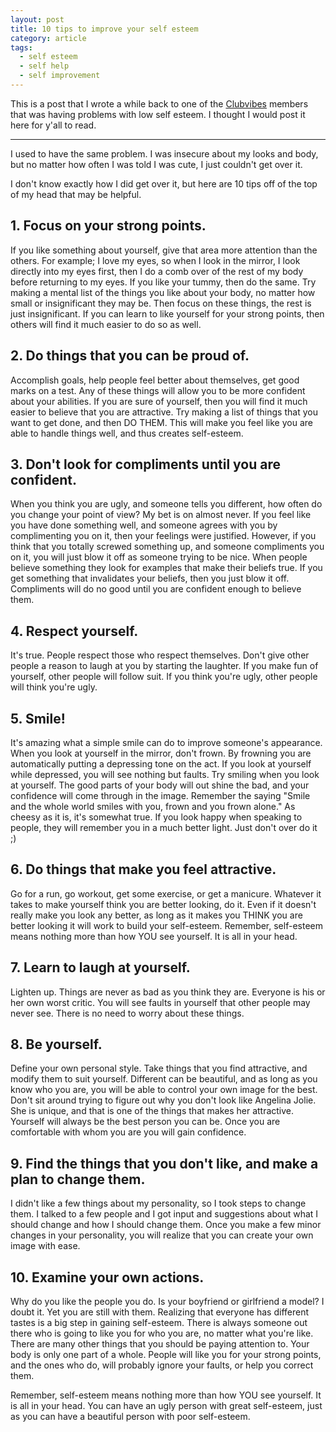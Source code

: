 ```yaml
---
layout: post
title: 10 tips to improve your self esteem
category: article
tags:
  - self esteem
  - self help
  - self improvement
---
```


This is a post that I wrote a while back to one of the [Clubvibes][1] members that was having problems with low self esteem. I thought I would post it here for y'all to read.

* * *

I used to have the same problem. I was insecure about my looks and body, but no matter how often I was told I was cute, I just couldn't get over it.

I don't know exactly how I did get over it, but here are 10 tips off of the top of my head that may be helpful.

## 1. Focus on your strong points.

If you like something about yourself, give that area more attention than the others. For example; I love my eyes, so when I look in the mirror, I look directly into my eyes first, then I do a comb over of the rest of my body before returning to my eyes. If you like your tummy, then do the same. Try making a mental list of the things you like about your body, no matter how small or insignificant they may be. Then focus on these things, the rest is just insignificant. If you can learn to like yourself for your strong points, then others will find it much easier to do so as well.

## 2. Do things that you can be proud of.

Accomplish goals, help people feel better about themselves, get good marks on a test. Any of these things will allow you to be more confident about your abilities. If you are sure of yourself, then you will find it much easier to believe that you are attractive. Try making a list of things that you want to get done, and then DO THEM. This will make you feel like you are able to handle things well, and thus creates self-esteem.

## 3. Don't look for compliments until you are confident.

When you think you are ugly, and someone tells you different, how often do you change your point of view? My bet is on almost never. If you feel like you have done something well, and someone agrees with you by complimenting you on it, then your feelings were justified. However, if you think that you totally screwed something up, and someone compliments you on it, you will just blow it off as someone trying to be nice. When people believe something they look for examples that make their beliefs true. If you get something that invalidates your beliefs, then you just blow it off. Compliments will do no good until you are confident enough to believe them.

## 4. Respect yourself.

It's true. People respect those who respect themselves. Don't give other people a reason to laugh at you by starting the laughter. If you make fun of yourself, other people will follow suit. If you think you're ugly, other people will think you're ugly.

## 5. Smile!

It's amazing what a simple smile can do to improve someone's appearance. When you look at yourself in the mirror, don't frown. By frowning you are automatically putting a depressing tone on the act. If you look at yourself while depressed, you will see nothing but faults. Try smiling when you look at yourself. The good parts of your body will out shine the bad, and your confidence will come through in the image. Remember the saying "Smile and the whole world smiles with you, frown and you frown alone." As cheesy as it is, it's somewhat true. If you look happy when speaking to people, they will remember you in a much better light. Just don't over do it ;)

## 6. Do things that make you feel attractive.

Go for a run, go workout, get some exercise, or get a manicure. Whatever it takes to make yourself think you are better looking, do it. Even if it doesn't really make you look any better, as long as it makes you THINK you are better looking it will work to build your self-esteem. Remember, self-esteem means nothing more than how YOU see yourself. It is all in your head.

## 7. Learn to laugh at yourself.

Lighten up. Things are never as bad as you think they are. Everyone is his or her own worst critic. You will see faults in yourself that other people may never see. There is no need to worry about these things.

## 8. Be yourself.

Define your own personal style. Take things that you find attractive, and modify them to suit yourself. Different can be beautiful, and as long as you know who you are, you will be able to control your own image for the best. Don't sit around trying to figure out why you don't look like Angelina Jolie. She is unique, and that is one of the things that makes her attractive. Yourself will always be the best person you can be. Once you are comfortable with whom you are you will gain confidence.

## 9. Find the things that you don't like, and make a plan to change them.

I didn't like a few things about my personality, so I took steps to change them. I talked to a few people and I got input and suggestions about what I should change and how I should change them. Once you make a few minor changes in your personality, you will realize that you can create your own image with ease.

## 10. Examine your own actions.

Why do you like the people you do. Is your boyfriend or girlfriend a model? I doubt it. Yet you are still with them. Realizing that everyone has different tastes is a big step in gaining self-esteem. There is always someone out there who is going to like you for who you are, no matter what you're like. There are many other things that you should be paying attention to. Your body is only one part of a whole. People will like you for your strong points, and the ones who do, will probably ignore your faults, or help you correct them. </ol>

Remember, self-esteem means nothing more than how YOU see yourself. It is all in your head. You can have an ugly person with great self-esteem, just as you can have a beautiful person with poor self-esteem.

 [1]: http://www.clubvibes.com